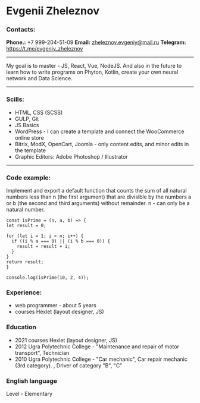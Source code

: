 # Evgenii Zheleznov

### Contacts:
**Phone.:** +7 999-204-51-09 
**Email:** zheleznov.evgeniy@mail.ru
**Telegram:** https://t.me/evgeniy_zheleznov


*********


My goal is to master - JS, React, Vue, NodeJS.
And also in the future to learn how to write programs on Phyton, Kotlin, create your own neural network and Data Science.


*********


### Scills: 
- HTML, CSS (SCSS)
- GULP, Git
- JS Basics
- WordPress - I can create a template and connect the WooCommerce online store
- Bitrix, ModX, OpenCart, Joomla - only content edits, and minor edits in the template
- Graphic Editors: Adobe Photoshop / Illustrator 


*********


### Code example:


Implement and export a default function that counts the sum of all natural numbers less than n (the first argument) that are divisible by the numbers a or b (the second and third arguments) without remainder. n - can only be a natural number.


```
const isPrime = (n, a, b) => {
let result = 0;

for (let i = 1; i < n; i++) {
  if ((i % a === 0) || (i % b === 0)) {
    result = result + i;
  }
}
return result;
}

console.log(isPrime(10, 2, 4));
```


### Experience:

- web programmer - about 5 years
- courses Hexlet (layout designer, JS)


### Education


- 2021 courses Hexlet (layout designer, JS)
- 2012 Ugra Polytechnic College - "Maintenance and repair of motor transport", Technician
- 2010 Ugra Polytechnic College - "Car mechanic", Car repair mechanic (3rd category). , Driver of category "B", "C"


### English language


Level - Elementary